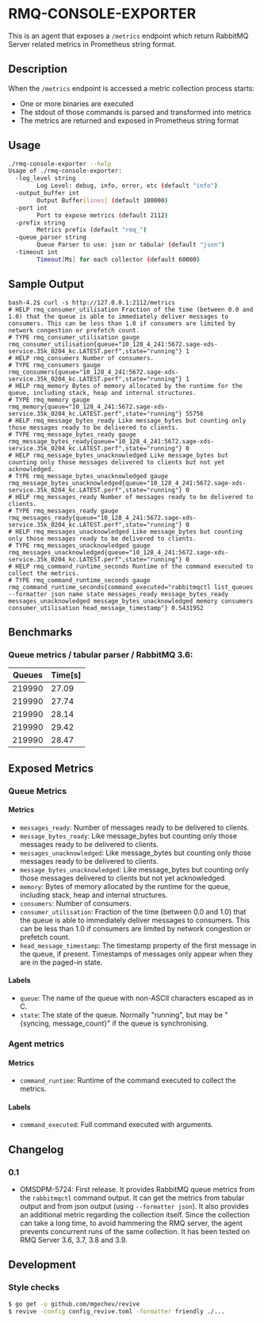 # RMQ-CONSOLE-EXPORTER
This is an agent that exposes a `/metrics` endpoint which return RabbitMQ Server related metrics in 
Prometheus string format.

## Description
When the `/metrics` endpoint is accessed a metric collection process starts: 
- One or more binaries are executed
- The stdout of those commands is parsed and transformed into metrics
- The metrics are returned and exposed in Prometheus string format

## Usage
```bash
./rmq-console-exporter --help                                                                                                                                          ✔
Usage of ./rmq-console-exporter:
  -log_level string
    	Log Level: debug, info, error, etc (default "info")
  -output_buffer int
    	Output Buffer[lines] (default 100000)
  -port int
    	Port to expose metrics (default 2112)
  -prefix string
    	Metrics prefix (default "rmq_")
  -queue_parser string
    	Queue Parser to use: json or tabular (default "json")
  -timeout int
    	Timeout[Ms] for each collector (default 60000)
```

## Sample Output
```http request
bash-4.2$ curl -s http://127.0.0.1:2112/metrics
# HELP rmq_consumer_utilisation Fraction of the time (between 0.0 and 1.0) that the queue is able to immediately deliver messages to consumers. This can be less than 1.0 if consumers are limited by network congestion or prefetch count.
# TYPE rmq_consumer_utilisation gauge
rmq_consumer_utilisation{queue="10_128_4_241:5672.sage-xds-service.35k_0204_kc.LATEST.perf",state="running"} 1
# HELP rmq_consumers Number of consumers.
# TYPE rmq_consumers gauge
rmq_consumers{queue="10_128_4_241:5672.sage-xds-service.35k_0204_kc.LATEST.perf",state="running"} 1
# HELP rmq_memory Bytes of memory allocated by the runtime for the queue, including stack, heap and internal structures.
# TYPE rmq_memory gauge
rmq_memory{queue="10_128_4_241:5672.sage-xds-service.35k_0204_kc.LATEST.perf",state="running"} 55756
# HELP rmq_message_bytes_ready Like message_bytes but counting only those messages ready to be delivered to clients.
# TYPE rmq_message_bytes_ready gauge
rmq_message_bytes_ready{queue="10_128_4_241:5672.sage-xds-service.35k_0204_kc.LATEST.perf",state="running"} 0
# HELP rmq_message_bytes_unacknowledged Like message_bytes but counting only those messages delivered to clients but not yet acknowledged.
# TYPE rmq_message_bytes_unacknowledged gauge
rmq_message_bytes_unacknowledged{queue="10_128_4_241:5672.sage-xds-service.35k_0204_kc.LATEST.perf",state="running"} 0
# HELP rmq_messages_ready Number of messages ready to be delivered to clients.
# TYPE rmq_messages_ready gauge
rmq_messages_ready{queue="10_128_4_241:5672.sage-xds-service.35k_0204_kc.LATEST.perf",state="running"} 0
# HELP rmq_messages_unacknowledged Like message_bytes but counting only those messages ready to be delivered to clients.
# TYPE rmq_messages_unacknowledged gauge
rmq_messages_unacknowledged{queue="10_128_4_241:5672.sage-xds-service.35k_0204_kc.LATEST.perf",state="running"} 0
# HELP rmq_command_runtime_seconds Runtime of the command executed to collect the metrics.
# TYPE rmq_command_runtime_seconds gauge
rmq_command_runtime_seconds{command_executed="rabbitmqctl list_queues --formatter json name state messages_ready message_bytes_ready messages_unacknowledged message_bytes_unacknowledged memory consumers consumer_utilisation head_message_timestamp"} 0.5431952
```

## Benchmarks

### Queue metrics / tabular parser / RabbitMQ 3.6:
| Queues | Time[s] |
|--------|---------|
| 219990 | 27.09 |
| 219990 | 27.74 |
| 219990 | 28.14 |
| 219990 | 29.42 |
| 219990 | 28.47 |

## Exposed Metrics

### Queue Metrics

#### Metrics
- `messages_ready`: Number of messages ready to be delivered to clients.
- `message_bytes_ready`: Like message_bytes but counting only those messages ready to be delivered to clients.
- `messages_unacknowledged`: Like message_bytes but counting only those messages ready to be delivered to clients.
- `message_bytes_unacknowledged`: Like message_bytes but counting only those messages delivered to clients but not yet 
  acknowledged.
- `memory`: Bytes of memory allocated by the runtime for the queue, including stack, heap and internal structures.
- `consumers`: Number of consumers.
- `consumer_utilisation`: Fraction of the time (between 0.0 and 1.0) that the queue is able to immediately deliver 
  messages to consumers. This can be less than 1.0 if consumers are limited by network congestion or prefetch count.
- `head_message_timestamp`: The timestamp property of the first message in the queue, if present. 
  Timestamps of messages only appear when they are in the paged-in state.

#### Labels
- `queue`: The name of the queue with non-ASCII characters escaped as in C.
- `state`: The state of the queue. Normally "running", but may be "{syncing, message_count}" if the queue is synchronising.

### Agent metrics

#### Metrics
- `command_runtime`: Runtime of the command executed to collect the metrics.

#### Labels
- `command_executed`: Full command executed with arguments.

## Changelog
### 0.1
- OMSDPM-5724: First release. It provides RabbitMQ queue metrics from the `rabbitmqctl` command output. 
  It can get the metrics from tabular output and from json output (using `--formatter json`).
  It also provides an additional metric regarding the collection itself.
  Since the collection can take a long time, to avoid hammering the RMQ server, 
  the agent prevents concurrent runs of the same collection.
  It has been tested on RMQ Server 3.6, 3.7, 3.8 and 3.9.

## Development

### Style checks
```bash
$ go get -u github.com/mgechev/revive
$ revive -config config_revive.toml -formatter friendly ./...
```


